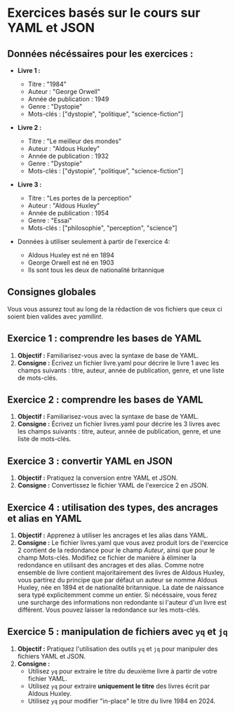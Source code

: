 # Exercices basés sur le cours sur YAML et JSON

## Données nécéssaires pour les exercices :

- **Livre 1 :**
    - Titre : "1984"
    - Auteur : "George Orwell"
    - Année de publication : 1949
    - Genre : "Dystopie"
    - Mots-clés : ["dystopie", "politique", "science-fiction"]
- **Livre 2 :**
    - Titre : "Le meilleur des mondes"
    - Auteur : "Aldous Huxley"
    - Année de publication : 1932
    - Genre : "Dystopie"
    - Mots-clés : ["dystopie", "politique", "science-fiction"]
- **Livre 3 :**
    - Titre : "Les portes de la perception"
    - Auteur : "Aldous Huxley"
    - Année de publication : 1954
    - Genre : "Essai"
    - Mots-clés : ["philosophie", "perception", "science"]

- Données à utiliser seulement à partir de l'exercice 4:
  - Aldous Huxley est né en 1894
  - George Orwell est né en 1903
  - Ils sont tous les deux de nationalité britannique

## Consignes globales

Vous vous assurez tout au long de la rédaction de vos fichiers que ceux ci soient bien valides avec *yamllint*.

## Exercice 1 : comprendre les bases de YAML

1. **Objectif :** Familiarisez-vous avec la syntaxe de base de YAML.
2. **Consigne :** Écrivez un fichier livre.yaml pour décrire le livre 1 avec les champs suivants : titre, auteur, année de publication, genre, et une liste de mots-clés.

## Exercice 2 : comprendre les bases de YAML

1. **Objectif :** Familiarisez-vous avec la syntaxe de base de YAML.
2. **Consigne :** Écrivez un fichier livres.yaml pour décrire les 3 livres avec les champs suivants : titre, auteur, année de publication, genre, et une liste de mots-clés.

## Exercice 3 : convertir YAML en JSON

1. **Objectif :** Pratiquez la conversion entre YAML et JSON.
2. **Consigne :** Convertissez le fichier YAML de l'exercice 2 en JSON.

## Exercice 4 : utilisation des types, des ancrages et alias en YAML

1. **Objectif :** Apprenez à utiliser les ancrages et les alias dans YAML.
2. **Consigne :** Le fichier livres.yaml que vous avez produit lors de l'exercice 2 contient de la redondance pour le champ *Auteur*, ainsi que pour le champ Mots-clés. 
Modifiez ce fichier de manière à éliminer la redondance en utilisant des ancrages et des alias.
Comme notre ensemble de livre contient majoritairement des livres de Aldous Huxley, vous partirez du principe que par défaut un auteur se nomme Aldous Huxley, née en 1894 et de nationalité britannique. La date de naissance sera typé explicitemment comme un entier.
Si nécéssaire, vous ferez une surcharge des informations non redondante si l'auteur d'un livre est différent.
Vous pouvez laisser la redondance sur les mots-clés.

## Exercice 5 : manipulation de fichiers avec `yq` et `jq`

1. **Objectif :** Pratiquez l'utilisation des outils `yq` et `jq` pour manipuler des fichiers YAML et JSON.
2. **Consigne :**
    - Utilisez `yq` pour extraire le titre du deuxième livre à partir de votre fichier YAML.
    - Utilisez `yq` pour extraire **uniquement le titre** des livres écrit par Aldous Huxley.
    - Utilisez `yq` pour modifier "in-place" le titre du livre 1984 en 2024.

